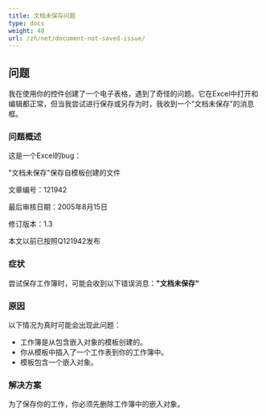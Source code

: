 ```yaml
---
title: 文档未保存问题
type: docs
weight: 40
url: /zh/net/document-not-saved-issue/
---
```


## **问题**
我在使用你的控件创建了一个电子表格，遇到了奇怪的问题。它在Excel中打开和编辑都正常，但当我尝试进行保存或另存为时，我收到一个"文档未保存"的消息框。
### **问题概述**
这是一个Excel的bug： 

"文档未保存"保存自模板创建的文件

文章编号：121942

最后审核日期：2005年8月15日

修订版本：1.3

本文以前已按照Q121942发布
### **症状**
尝试保存工作簿时，可能会收到以下错误消息：**"文档未保存"**
### **原因**
以下情况为真时可能会出现此问题：

- 工作簿是从包含嵌入对象的模板创建的。
- 你从模板中插入了一个工作表到你的工作簿中。
- 模板包含一个嵌入对象。
### **解决方案**
为了保存你的工作，你必须先删除工作簿中的嵌入对象。

